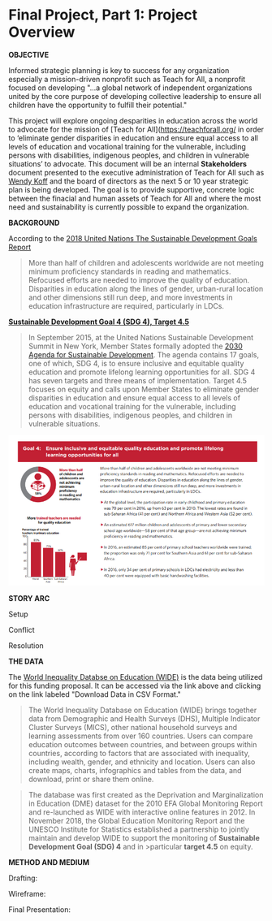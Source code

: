 # Final Project, Part 1: Project Overview

**OBJECTIVE**

Informed strategic planning is key to success for any organization especially a mission-driven nonprofit such as Teach for All, a nonprofit focused on developing "...a global network of independent organizations united by the core purpose of developing collective leadership to ensure all children have the opportunity to fulfill their potential." 

This project will explore ongoing desparities in education across the world to advocate for the mission of [Teach for All](https://teachforall.org/ in order to ‘eliminate gender disparities in education and ensure equal access to all levels of education and vocational training for the vulnerable, including persons with disabilities, indigenous peoples, and children in vulnerable situations’ to advocate. This document will be an internal **Stakeholders** document presented to the executive administration of Teach for All such as [Wendy Koff](https://teachforall.org/wendy-kopp) and the board of directors as the next 5 or 10 year strategic plan is being developed.  The goal is to provide supportive, concrete logic between the finacial and human assets of Teach for All and where the most need and sustainability is currently possible to expand the organization.

**BACKGROUND**

According to the [2018 United Nations The Sustainable Development Goals Report](https://unstats.un.org/sdgs/report/2018)
>More than half of children and adolescents worldwide are not meeting minimum proficiency standards in reading and mathematics. Refocused efforts are needed to improve the quality of education. Disparities in education along the lines of gender, urban-rural location and other dimensions still run deep, and more investments in education infrastructure are required, particularly in LDCs.

[**Sustainable Development Goal 4 (SDG 4), Target 4.5**](https://sustainabledevelopment.un.org/sdg4)
>In September 2015, at the United Nations Sustainable Development Summit in New York, Member States formally adopted the [2030 Agenda for Sustainable Development](https://sustainabledevelopment.un.org/post2015/transformingourworld). The agenda contains 17 goals, one of which, SDG 4, is to ensure inclusive and equitable quality education and promote lifelong learning opportunities for all. SDG 4 has seven targets and three means of implementation. Target 4.5 focuses on equity and calls upon Member States to eliminate gender disparities in education and ensure equal access to all levels of education and vocational training for the vulnerable, including persons with disabilities, indigenous peoples, and children in vulnerable situations.

![](UNEducation.png)

**STORY ARC**

Setup

Conflict

Resolution

**THE DATA**

The [World Inequality Databse on Education (WIDE)](https://www.education-inequalities.org/about) is the data being utilized for this funding proposal. It can be accessed via the link above and clicking on the link labeled "Download Data in CSV Format."
>The World Inequality Database on Education (WIDE) brings together data from Demographic and Health Surveys (DHS), Multiple Indicator Cluster Surveys (MICS), other national household surveys and learning assessments from over 160 countries. Users can compare education outcomes between countries, and between groups within countries, according to factors that are associated with inequality, including wealth, gender, and ethnicity and location. Users can also create maps, charts, infographics and tables from the data, and download, print or share them online.

>The database was first created as the Deprivation and Marginalization in Education (DME) dataset for the 2010 EFA Global Monitoring Report and re-launched as WIDE with interactive online features in 2012. In November 2018, the Global Education Monitoring Report and the UNESCO Institute for Statistics established a partnership to jointly maintain and develop WIDE to support the monitoring of **Sustainable Development Goal (SDG) 4** and in >particular **target 4.5** on equity.

**METHOD AND MEDIUM**

Drafting: 

Wireframe:

Final Presentation:
